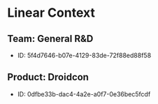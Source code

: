 # Linear Context

## Team: General R&D
- ID: 5f4d7646-b07e-4129-83de-72f88ed88f58

## Product: Droidcon
- ID: 0dfbe33b-dac4-4a2e-a0f7-0e36bec5fcdf
